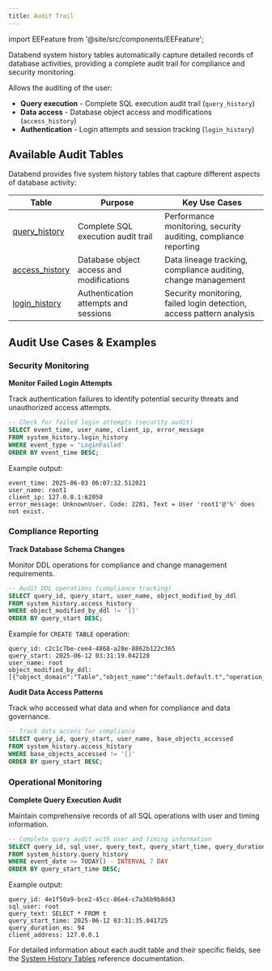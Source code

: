 ```yaml
---
title: Audit Trail
---
```


import EEFeature from '@site/src/components/EEFeature';

<EEFeature featureName='AUDIT TRAIL'/>

Databend system history tables automatically capture detailed records of database activities, providing a complete audit trail for compliance and security monitoring. 

Allows the auditing of the user:
- **Query execution** - Complete SQL execution audit trail (`query_history`)
- **Data access** - Database object access and modifications (`access_history`)
- **Authentication** - Login attempts and session tracking (`login_history`)

## Available Audit Tables

Databend provides five system history tables that capture different aspects of database activity:

| Table | Purpose | Key Use Cases |
|-------|---------|---------------|
| [query_history](/sql/sql-reference/system-history-tables/query-history) | Complete SQL execution audit trail | Performance monitoring, security auditing, compliance reporting |
| [access_history](/sql/sql-reference/system-history-tables/access-history) | Database object access and modifications | Data lineage tracking, compliance auditing, change management |
| [login_history](/sql/sql-reference/system-history-tables/login-history) | Authentication attempts and sessions | Security monitoring, failed login detection, access pattern analysis |

## Audit Use Cases & Examples

### Security Monitoring

**Monitor Failed Login Attempts**

Track authentication failures to identify potential security threats and unauthorized access attempts.

```sql
-- Check for failed login attempts (security audit)
SELECT event_time, user_name, client_ip, error_message 
FROM system_history.login_history 
WHERE event_type = 'LoginFailed'
ORDER BY event_time DESC;
```

Example output:
```
event_time: 2025-06-03 06:07:32.512021
user_name: root1
client_ip: 127.0.0.1:62050
error_message: UnknownUser. Code: 2201, Text = User 'root1'@'%' does not exist.
```

### Compliance Reporting

**Track Database Schema Changes**

Monitor DDL operations for compliance and change management requirements.

```sql
-- Audit DDL operations (compliance tracking)
SELECT query_id, query_start, user_name, object_modified_by_ddl
FROM system_history.access_history 
WHERE object_modified_by_ddl != '[]'
ORDER BY query_start DESC;
```

Example for `CREATE TABLE` operation:
```
query_id: c2c1c7be-cee4-4868-a28e-8862b122c365
query_start: 2025-06-12 03:31:19.042128
user_name: root
object_modified_by_ddl: [{"object_domain":"Table","object_name":"default.default.t","operation_type":"Create"}]
```

**Audit Data Access Patterns**

Track who accessed what data and when for compliance and data governance.

```sql
-- Track data access for compliance
SELECT query_id, query_start, user_name, base_objects_accessed
FROM system_history.access_history 
WHERE base_objects_accessed != '[]'
ORDER BY query_start DESC;
```

### Operational Monitoring

**Complete Query Execution Audit**

Maintain comprehensive records of all SQL operations with user and timing information.

```sql
-- Complete query audit with user and timing information
SELECT query_id, sql_user, query_text, query_start_time, query_duration_ms, client_address
FROM system_history.query_history 
WHERE event_date >= TODAY() - INTERVAL 7 DAY
ORDER BY query_start_time DESC;
```

Example output:
```
query_id: 4e1f50a9-bce2-45cc-86e4-c7a36b9b8d43
sql_user: root
query_text: SELECT * FROM t
query_start_time: 2025-06-12 03:31:35.041725
query_duration_ms: 94
client_address: 127.0.0.1
```

For detailed information about each audit table and their specific fields, see the [System History Tables](/sql/sql-reference/system-history-tables/) reference documentation.
